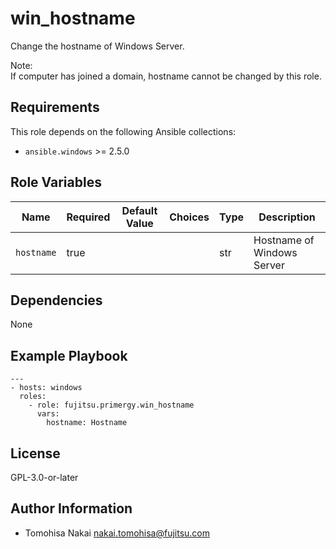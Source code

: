 win_hostname
============

Change the hostname of Windows Server.

Note:  
If computer has joined a domain, hostname cannot be changed by this role.

Requirements
------------

This role depends on the following Ansible collections:

- `ansible.windows` >= 2.5.0

Role Variables
--------------

| Name | Required | Default Value | Choices | Type | Description |
|------|----------|---------------|---------|------|-------------|
| `hostname` | true | | | str | Hostname of Windows Server |

Dependencies
------------

None

Example Playbook
----------------

    ---
    - hosts: windows
      roles:
        - role: fujitsu.primergy.win_hostname
          vars:
            hostname: Hostname

License
-------

GPL-3.0-or-later

Author Information
------------------

- Tomohisa Nakai <nakai.tomohisa@fujitsu.com>
